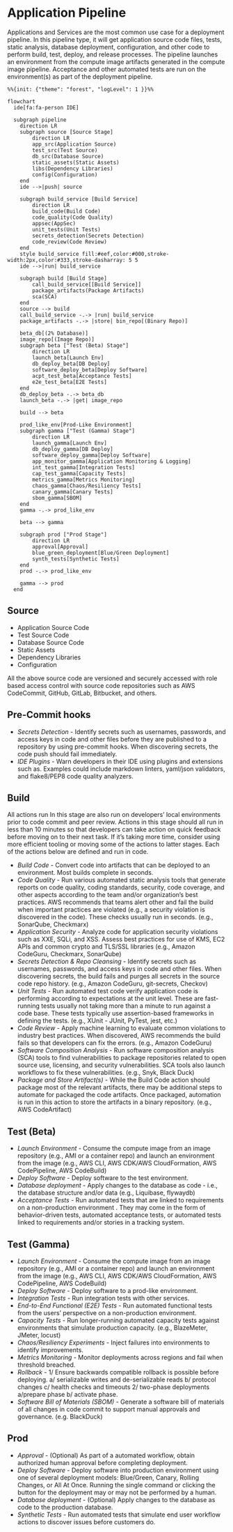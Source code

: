 # Application Pipeline

Applications and Services are the most common use case for a deployment pipeline. In this pipeline type, it will get application source code files, tests, static analysis, database deployment, configuration, and other code to perform build, test, deploy, and release processes. The pipeline launches an environment from the compute image artifacts generated in the compute image pipeline. Acceptance and other automated tests are run on the environment(s) as part of the deployment pipeline.

```mermaid
%%{init: {"theme": "forest", "logLevel": 1 }}%%

flowchart
  ide[fa:fa-person IDE]

  subgraph pipeline
    direction LR
    subgraph source [Source Stage]
        direction LR
        app_src(Application Source)
        test_src(Test Source)
        db_src(Database Source)
        static_assets(Static Assets)
        libs(Dependency Libraries)
        config(Configuration)
    end
    ide -->|push| source

    subgraph build_service [Build Service]
        direction LR
        build_code(Build Code)
        code_quality(Code Quality)
        appsec(AppSec)
        unit_tests(Unit Tests)
        secrets_detection(Secrets Detection)
        code_review(Code Review)
    end
    style build_service fill:#eef,color:#000,stroke-width:2px,color:#333,stroke-dasharray: 5 5
    ide -->|run| build_service

    subgraph build [Build Stage]
        call_build_service[[Build Service]] 
        package_artifacts(Package Artifacts)
        sca(SCA)
    end
    source --> build
    call_build_service -.-> |run| build_service
    package_artifacts -.-> |store| bin_repo[(Binary Repo)]

    beta_db[(2% Database)]
    image_repo[(Image Repo)]
    subgraph beta ["Test (Beta) Stage"]
        direction LR
        launch_beta[Launch Env] 
        db_deploy_beta[DB Deploy]
        software_deploy_beta[Deploy Software]
        acpt_test_beta[Acceptance Tests]
        e2e_test_beta[E2E Tests]
    end
    db_deploy_beta -.-> beta_db
    launch_beta -.-> |get| image_repo

    build --> beta

    prod_like_env[Prod-Like Environment]
    subgraph gamma ["Test (Gamma) Stage"]
        direction LR
        launch_gamma[Launch Env] 
        db_deploy_gamma[DB Deploy]
        software_deploy_gamma[Deploy Software]
        app_monitor_gamma[Application Monitoring & Logging]
        int_test_gamma[Integration Tests]
        cap_test_gamma[Capacity Tests]
        metrics_gamma[Metrics Monitoring]
        chaos_gamma[Chaos/Resiliency Tests]
        canary_gamma[Canary Tests]
        sbom_gamma[SBOM]
    end
    gamma -.-> prod_like_env

    beta --> gamma

    subgraph prod ["Prod Stage"]
        direction LR
        approval[Approval]
        blue_green_deployment[Blue/Green Deployment]
        synth_tests[Synthetic Tests]
    end
    prod -.-> prod_like_env

    gamma --> prod
  end
```

## Source

* Application Source Code
* Test Source Code
* Database Source Code
* Static Assets
* Dependency Libraries
* Configuration

All the above source code are versioned and securely accessed with role based access control with source code repositories such as AWS CodeCommit, GitHub, GitLab, Bitbucket, and others.

## Pre-Commit hooks

* *Secrets Detection* - Identify secrets such as usernames, passwords, and access keys in code and other files before they are published to a repository by using pre-commit hooks. When discovering secrets, the code push should fail immediately.
* *IDE Plugins* - Warn developers in their IDE using plugins and extensions such as. Examples could include markdown linters, yaml/json validators, and flake8/PEP8 code quality analyzers.

## Build

All actions run In this stage are also run on developers’ local environments prior to code commit and peer review. Actions in this stage should all run in less than 10 minutes so that developers can take action on quick feedback before moving on to their next task. If it’s taking more time, consider using more efficient tooling or moving some of the actions to latter stages. Each of the actions below are defined and run in code.

* *Build Code* - Convert code into artifacts that can be deployed to an environment. Most builds complete in seconds.
* *Code Quality* - Run various automated static analysis tools that generate reports on code quality, coding standards, security, code coverage, and other aspects according to the team and/or organization’s best practices. AWS recommends that teams alert other and fail the build when important practices are violated (e.g., a security violation is discovered in the code). These checks usually run in seconds. (e.g., SonarQube, Checkmarx)
* *Application Security* - Analyze code for application security violations such as XXE, SQLi, and XSS. Assess best practices for use of KMS, EC2 APIs and common crypto and TLS/SSL libraries (e.g., Amazon CodeGuru, Checkmarx, SonarQube)
* *Secrets Detection & Repo Cleansing* - Identify secrets such as usernames, passwords, and access keys in code and other files. When discovering secrets, the build fails and purges all secrets in the source code repo history. (e.g., Amazon CodeGuru, git-secrets, Checkov)
* *Unit Tests* - Run automated test code verify application code is performing according to expectations at the unit level. These are fast-running tests usually not taking more than a minute to run against a code base. These tests typically use assertion-based frameworks in defining the tests. (e.g., XUnit - JUnit, PyTest, jest, etc.)
* *Code Review* - Apply machine learning to evaluate common violations to industry best practices. When discovered, AWS recommends the build fails so that developers can fix the errors. (e.g., Amazon CodeGuru)
* *Software Composition Analysis* - Run software composition analysis (SCA) tools to find vulnerabilities to package repositories related to open source use, licensing, and security vulnerabilities. SCA tools also launch workflows to fix these vulnerabilities. (e.g., Snyk, Black Duck)
* *Package and Store Artifact(s)* - While the Build Code action should package most of the relevant artifacts, there may be additional steps to automate for packaged the code artifacts. Once packaged, automation is run in this action to store the artifacts in a binary repository. (e.g., AWS CodeArtifact)

## Test (Beta)

* *Launch Environment* - Consume the compute image from an image repository (e.g., AMI or a container repo) and launch an environment from the image (e.g., AWS CLI, AWS CDK/AWS CloudFormation, AWS CodePipeline, AWS CodeBuild)
* *Deploy Software* - Deploy software to the test environment.
* *Database deployment* - Apply changes to the database as code - i.e., the database structure and/or data (e.g., Liquibase, flywaydb)
* *Acceptance Tests* - Run automated tests that are linked to requirements on a non-production environment . They may come in the form of behavior-driven tests, automated acceptance tests, or automated tests linked to requirements and/or stories in a tracking system.

## Test (Gamma)

* *Launch Environment* - Consume the compute image from an image repository (e.g., AMI or a container repo) and launch an environment from the image (e.g., AWS CLI, AWS CDK/AWS CloudFormation, AWS CodePipeline, AWS CodeBuild)
* *Deploy Software* - Deploy software to a prod-like environment.
* *Integration Tests* - Run integration tests with other services.
* *End-to-End Functional (E2E) Tests* - Run automated functional tests from the users’ perspective on a non-production environment.
* *Capacity Tests* - Run longer-running automated capacity tests against environments that simulate production capacity. (e.g., BlazeMeter, JMeter, locust)
* *Chaos/Resiliency Experiments* - Inject failures into environments to identify improvements.
* *Metrics Monitoring* - Monitor deployments across regions and fail when threshold breached.
* *Rollback* - 1/ Ensure backwards compatible rollback is possible before deploying. a/ serializable writes and de-serializable reads b/ protocol changes c/ health checks and timeouts 2/ two-phase deployments a/prepare phase b/ activate phase.
* *Software Bill of Materials (SBOM)* - Generate a software bill of materials of all changes in code commit to support manual approvals and governance. (e.g. BlackDuck)

## Prod

* *Approval* - (Optional) As part of a automated workflow, obtain authorized human approval before completing deployment.
* *Deploy Software* - Deploy software into production environment using one of several deployment models: Blue/Green, Canary, Rolling Changes, or All At Once. Running the single command or clicking the button for the deployment may or may not be performed by a human.
* *Database deployment* - (Optional) Apply changes to the database as code to the production database.
* *Synthetic Tests* - Run automated tests that simulate end user workflow actions to discover issues before customers do.
